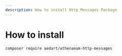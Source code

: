 ```yaml
---
description: How to install Http Messages Package
---
```


# How to install

```shell
composer require aedart/athenaeum-http-messages
```

